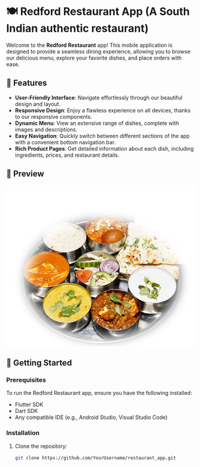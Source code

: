 # 🍽️ Redford Restaurant App (A South Indian authentic restaurant)

Welcome to the **Redford Restaurant** app! This mobile application is designed to provide a seamless dining experience, allowing you to browse our delicious menu, explore your favorite dishes, and place orders with ease. 

## 🚀 Features

- **User-Friendly Interface**: Navigate effortlessly through our beautiful design and layout.
- **Responsive Design**: Enjoy a flawless experience on all devices, thanks to our responsive components.
- **Dynamic Menu**: View an extensive range of dishes, complete with images and descriptions.
- **Easy Navigation**: Quickly switch between different sections of the app with a convenient bottom navigation bar.
- **Rich Product Pages**: Get detailed information about each dish, including ingredients, prices, and restaurant details.

## 📸 Preview

![Landing Screen](assets/images/redford_thali.png)

## 📱 Getting Started

### Prerequisites

To run the Redford Restaurant app, ensure you have the following installed:

- Flutter SDK
- Dart SDK
- Any compatible IDE (e.g., Android Studio, Visual Studio Code)

### Installation

1. Clone the repository:
   ```bash
   git clone https://github.com/YourUsername/restaurant_app.git
